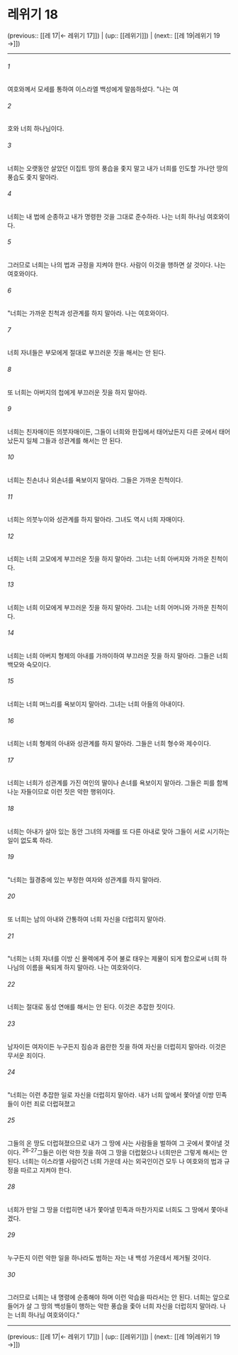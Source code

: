 # 레위기 18

(previous:: [[레 17|← 레위기 17]]) | (up:: [[레위기]]) | (next:: [[레 19|레위기 19 →]])

***




###### 1 

여호와께서 모세를 통하여 이스라엘 백성에게 말씀하셨다. "나는 여 



###### 2 

호와 너희 하나님이다. 



###### 3 

너희는 오랫동안 살았던 이집트 땅의 풍습을 좇지 말고 내가 너희를 인도할 가나안 땅의 풍습도 좇지 말아라. 



###### 4 

너희는 내 법에 순종하고 내가 명령한 것을 그대로 준수하라. 나는 너희 하나님 여호와이다. 



###### 5 

그러므로 너희는 나의 법과 규정을 지켜야 한다. 사람이 이것을 행하면 살 것이다. 나는 여호와이다. 



###### 6 

"너희는 가까운 친척과 성관계를 하지 말아라. 나는 여호와이다. 



###### 7 

너희 자녀들은 부모에게 절대로 부끄러운 짓을 해서는 안 된다. 



###### 8 

또 너희는 아버지의 첩에게 부끄러운 짓을 하지 말아라. 



###### 9 

너희는 친자매이든 의붓자매이든, 그들이 너희와 한집에서 태어났든지 다른 곳에서 태어났든지 일체 그들과 성관계를 해서는 안 된다. 



###### 10 

너희는 친손녀나 외손녀를 욕보이지 말아라. 그들은 가까운 친척이다. 



###### 11 

너희는 의붓누이와 성관계를 하지 말아라. 그녀도 역시 너희 자매이다. 



###### 12 

너희는 너희 고모에게 부끄러운 짓을 하지 말아라. 그녀는 너희 아버지와 가까운 친척이다. 



###### 13 

너희는 너희 이모에게 부끄러운 짓을 하지 말아라. 그녀는 너희 어머니와 가까운 친척이다. 



###### 14 

너희는 너희 아버지 형제의 아내를 가까이하여 부끄러운 짓을 하지 말아라. 그들은 너희 백모와 숙모이다. 



###### 15 

너희는 너희 며느리를 욕보이지 말아라. 그녀는 너희 아들의 아내이다. 



###### 16 

너희는 너희 형제의 아내와 성관계를 하지 말아라. 그들은 너희 형수와 제수이다. 



###### 17 

너희는 너희가 성관계를 가진 여인의 딸이나 손녀를 욕보이지 말아라. 그들은 피를 함께 나눈 자들이므로 이런 짓은 악한 행위이다. 



###### 18 

너희는 아내가 살아 있는 동안 그녀의 자매를 또 다른 아내로 맞아 그들이 서로 시기하는 일이 없도록 하라. 



###### 19 

"너희는 월경중에 있는 부정한 여자와 성관계를 하지 말아라. 



###### 20 

또 너희는 남의 아내와 간통하여 너희 자신을 더럽히지 말아라. 



###### 21 

"너희는 너희 자녀를 이방 신 몰렉에게 주어 불로 태우는 제물이 되게 함으로써 너희 하나님의 이름을 욕되게 하지 말아라. 나는 여호와이다. 



###### 22 

너희는 절대로 동성 연애를 해서는 안 된다. 이것은 추잡한 짓이다. 



###### 23 

남자이든 여자이든 누구든지 짐승과 음란한 짓을 하여 자신을 더럽히지 말아라. 이것은 무서운 죄이다. 



###### 24 

"너희는 이런 추잡한 일로 자신을 더럽히지 말아라. 내가 너희 앞에서 쫓아낼 이방 민족들이 이런 죄로 더럽혀졌고 



###### 25 

그들의 온 땅도 더럽혀졌으므로 내가 그 땅에 사는 사람들을 벌하여 그 곳에서 쫓아낼 것이다. <sup class="versenum">26-27</sup>그들은 이런 악한 짓을 하여 그 땅을 더럽혔으나 너희만은 그렇게 해서는 안 된다. 너희는 이스라엘 사람이건 너희 가운데 사는 외국인이건 모두 나 여호와의 법과 규정을 따르고 지켜야 한다. 



###### 28 

너희가 만일 그 땅을 더럽히면 내가 쫓아낼 민족과 마찬가지로 너희도 그 땅에서 쫓아내겠다. 



###### 29 

누구든지 이런 악한 일을 하나라도 범하는 자는 내 백성 가운데서 제거될 것이다. 



###### 30 

그러므로 너희는 내 명령에 순종해야 하며 이런 악습을 따라서는 안 된다. 너희는 앞으로 들어가 살 그 땅의 백성들이 행하는 악한 풍습을 좇아 너희 자신을 더럽히지 말아라. 나는 너희 하나님 여호와이다."

***

(previous:: [[레 17|← 레위기 17]]) | (up:: [[레위기]]) | (next:: [[레 19|레위기 19 →]])
